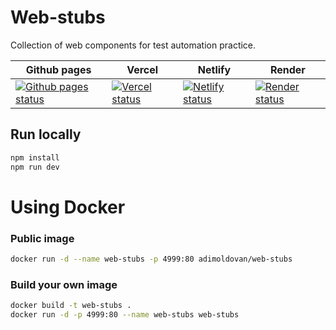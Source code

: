# Web-stubs

Collection of web components for test automation practice.

| Github pages | Vercel | Netlify | Render |
| --- | --- | --- | --- |
| [![Github pages status](https://img.shields.io/website?down_color=grey&down_message=Offline&style=for-the-badge&up_color=green&up_message=Online&url=https%3A%2F%2Fadimoldovan.github.io%2Fweb-stubs%2F%23%2F)](https://adimoldovan.github.io/web-stubs) | [![Vercel status](https://img.shields.io/website?down_color=grey&down_message=Offline&style=for-the-badge&up_color=green&up_message=Online&url=https%3A%2F%2Fweb-stubs.vercel.app%2F%23%2F)](https://web-stubs.vercel.app/#/) |  [![Netlify status](https://img.shields.io/website?down_color=grey&down_message=Offline&style=for-the-badge&up_color=green&up_message=Online&url=https%3A%2F%2Fweb-stubs.netlify.app%2F)](https://web-stubs.netlify.app/) | [![Render status](https://img.shields.io/website?down_color=grey&down_message=Offline&style=for-the-badge&up_color=green&up_message=Online&url=https%3A%2F%2Fweb-stubs.onrender.com%2F%23%2F)](https://web-stubs.onrender.com/#/) |


## Run locally

```sh
npm install
npm run dev
```

# Using Docker

### Public image

```sh
docker run -d --name web-stubs -p 4999:80 adimoldovan/web-stubs
```

### Build your own image

```sh
docker build -t web-stubs .
docker run -d -p 4999:80 --name web-stubs web-stubs
```
